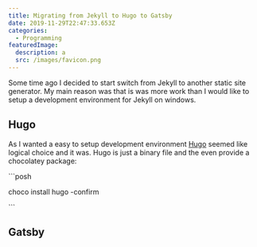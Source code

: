 ```yaml
---
title: Migrating from Jekyll to Hugo to Gatsby
date: 2019-11-29T22:47:33.653Z
categories:
  - Programming
featuredImage:
  description: a
  src: /images/favicon.png
---
```

Some time ago I decided to start switch from Jekyll to another static site generator. My main reason was that is was more work than I would like to setup a development environment for Jekyll on windows.

## Hugo

As I wanted a easy to setup development environment [Hugo](https://gohugo.io/) seemed like logical choice and it was. Hugo is just a binary file and the even provide a chocolatey package:

\`\``posh

choco install hugo -confirm

\`\``



## Gatsby
